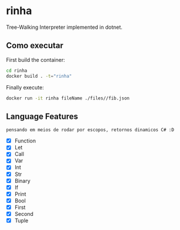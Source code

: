 # rinha

Tree-Walking Interpreter implemented in dotnet.

## Como executar

First build the container:

```sh
cd rinha
docker build . -t="rinha"
```

Finally execute:

```sh
docker run -it rinha fileName ./files//fib.json
```

## Language Features

``` 
pensando em meios de rodar por escopos, retornos dinamicos C# :D
```

- [x] Function  
- [x] Let  
- [x] Call
- [x] Var
- [x] Int
- [x] Str
- [x] Binary
- [x] If
- [x] Print
- [x] Bool
- [x] First
- [x] Second
- [x] Tuple
